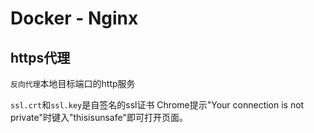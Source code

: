 # Docker - Nginx

## https代理

`反向代理`本地目标端口的http服务

`ssl.crt`和`ssl.key`是自签名的ssl证书
Chrome提示"Your connection is not private"时键入"thisisunsafe"即可打开页面。

